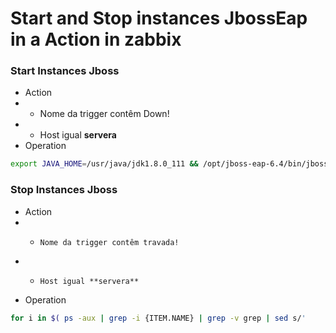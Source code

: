 
# Start and Stop instances JbossEap in a Action in zabbix


### Start Instances Jboss
- Action
 - - Nome da trigger contêm Down!
 - - 	Host igual **servera**
- Operation

```bash
export JAVA_HOME=/usr/java/jdk1.8.0_111 && /opt/jboss-eap-6.4/bin/jboss-cli.sh -c controller=master --user=admin --password=JBoss@RedHat123 --commands="/host={HOST.NAME}/server-config={ITEM.NAME}:start"
```

### Stop Instances Jboss
- Action
- - 	Nome da trigger contêm travada!
- - 	Host igual **servera**
- Operation

```bash
for i in $( ps -aux | grep -i {ITEM.NAME} | grep -v grep | sed s/'     '/' '/g | awk '{print $2}' ) ; do sudo kill -9 $i ; done
```

